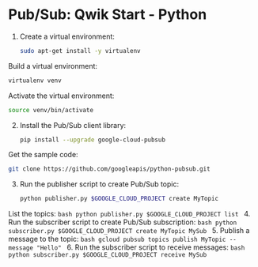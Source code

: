 # Pub/Sub: Qwik Start - Python

1. Create a virtual environment:
   ```bash
   sudo apt-get install -y virtualenv
   ```
  Build a virtual environment:
   ```bash
   virtualenv venv
   ```
   Activate the virtual environment:
   ```bash
   source venv/bin/activate
   ```
2. Install the Pub/Sub client library:
   ```bash
   pip install --upgrade google-cloud-pubsub
   ```
  Get the sample code:
   ```bash
   git clone https://github.com/googleapis/python-pubsub.git
   ```
3.  Run the publisher script to create Pub/Sub topic:
    ```bash
    python publisher.py $GOOGLE_CLOUD_PROJECT create MyTopic
    ```
  List the topics:
    ```bash
    python publisher.py $GOOGLE_CLOUD_PROJECT list
    ```
4. Run the subscriber script to create Pub/Sub subscription:
    ```bash
    python subscriber.py $GOOGLE_CLOUD_PROJECT create MyTopic MySub
    ```
5. Publish a message to the topic:
    ```bash
    gcloud pubsub topics publish MyTopic --message "Hello"
    ```
6. Run the subscriber script to receive messages:
    ```bash
    python subscriber.py $GOOGLE_CLOUD_PROJECT receive MySub
    ```